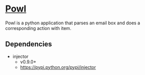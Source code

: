 [Powl](http://github.com/adammansfield/powl)
============================================

Powl is a python application that parses an email box and does a corresponding action with item.

Dependencies
------------
* injector
    - v0.9.0+
    - https://pypi.python.org/pypi/injector

